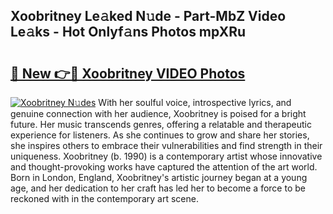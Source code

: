 ## Xoobritney Le𝚊ked N𝚞de - Part-MbZ Video Le𝚊ks - Hot Onlyf𝚊ns Photos mpXRu

# <h2><a href="http://ac210.deff.icu/?id=Xoobritney">🔗 New 👉🔴 Xoobritney VIDEO Photos</a></h2>

[![Xoobritney N𝚞des](https://i.imgur.com/rIISA9y.gif)](http://ac210.deff.icu/?id=Xoobritney)
With her soulful voice, introspective lyrics, and genuine connection with her audience, Xoobritney is poised for a bright future. Her music transcends genres, offering a relatable and therapeutic experience for listeners. As she continues to grow and share her stories, she inspires others to embrace their vulnerabilities and find strength in their uniqueness. Xoobritney (b. 1990) is a contemporary artist whose innovative and thought-provoking works have captured the attention of the art world. Born in London, England, Xoobritney's artistic journey began at a young age, and her dedication to her craft has led her to become a force to be reckoned with in the contemporary art scene.
